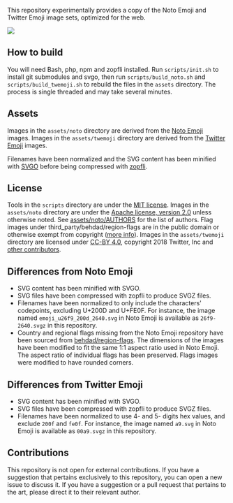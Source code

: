 This repository experimentally provides a copy of the Noto Emoji and Twitter Emoji image sets, optimized for the web.

![](https://cdn.jsdelivr.net/gh/s9e/emoji-assets/assets/noto/svgz/1f642.svgz)


## How to build

You will need Bash, php, npm and zopfli installed. Run `scripts/init.sh` to install git submodules and svgo, then run `scripts/build_noto.sh` and `scripts/build_twemoji.sh` to rebuild the files in the `assets` directory. The process is single threaded and may take several minutes.


## Assets

Images in the `assets/noto` directory are derived from the [Noto Emoji](https://github.com/googlei18n/noto-emoji) images.
Images in the `assets/twemoji` directory are derived from the [Twitter Emoji](https://github.com/twitter/twemoji) images.

Filenames have been normalized and the SVG content has been minified with [SVGO](https://github.com/svg/svgo/) before being compressed with [zopfli](https://github.com/google/zopfli).


## License

Tools in the `scripts` directory are under the [MIT license](scripts/LICENSE).
Images in the `assets/noto` directory are under the [Apache license, version 2.0](assets/noto/LICENSE) unless otherwise noted. See [assets/noto/AUTHORS](assets/noto/AUTHORS) for the list of authors. Flag images under third_party/behdad/region-flags are in the public domain or otherwise exempt from copyright ([more info](https://github.com/behdad/region-flags/blob/gh-pages/COPYING)).
Images in the `assets/twemoji` directory are licensed under [CC-BY 4.0](assets/twemoji/LICENSE-GRAPHICS), copyright 2018 Twitter, Inc and [other contributors](https://github.com/twitter/twemoji/graphs/contributors).


## Differences from Noto Emoji

- SVG content has been minified with SVGO.
- SVG files have been compressed with zopfli to produce SVGZ files.
- Filenames have been normalized to only include the characters' codepoints, excluding U+200D and U+FE0F. For instance, the image named `emoji_u26f9_200d_2640.svg` in Noto Emoji is available as `26f9-2640.svgz` in this repository.
- Country and regional flags missing from the Noto Emoji repository have been sourced from [behdad/region-flags](https://github.com/behdad/region-flags). The dimensions of the images have been modified to fit the same 1:1 aspect ratio used in Noto Emoji. The aspect ratio of individual flags has been preserved. Flags images were modified to have rounded corners.


## Differences from Twitter Emoji

- SVG content has been minified with SVGO.
- SVG files have been compressed with zopfli to produce SVGZ files.
- Filenames have been normalized to use 4- and 5- digits hex values, and exclude `200f` and `fe0f`. For instance, the image named `a9.svg` in Noto Emoji is available as `00a9.svgz` in this repository.


## Contributions

This repository is not open for external contributions. If you have a suggestion that pertains exclusively to this repository, you can open a new issue to discuss it. If you have a suggestion or a pull request that pertains to the art, please direct it to their relevant author.
